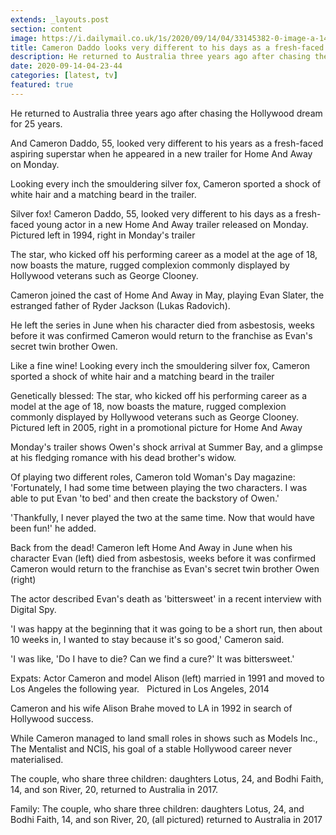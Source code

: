```yaml
---
extends: _layouts.post
section: content
image: https://i.dailymail.co.uk/1s/2020/09/14/04/33145382-0-image-a-146_1600053483956.jpg 
title: Cameron Daddo looks very different to his days as a fresh-faced young actor in Home And Away trailer 
description: He returned to Australia three years ago after chasing the Hollywood dream for 25 years.  
date: 2020-09-14-04-23-44 
categories: [latest, tv] 
featured: true 
--- 
```

He returned to Australia three years ago after chasing the Hollywood dream for 25 years. 

And Cameron Daddo, 55, looked very different to his years as a fresh-faced aspiring superstar when he appeared in a new trailer for Home And Away on Monday.  

Looking every inch the smouldering silver fox, Cameron sported a shock of white hair and a matching beard in the trailer.

Silver fox! Cameron Daddo, 55, looked very different to his days as a fresh-faced young actor in a new Home And Away trailer released on Monday. Pictured left in 1994, right in Monday's trailer 

The star, who kicked off his performing career as a model at the age of 18, now boasts the mature, rugged complexion commonly displayed by Hollywood veterans such as George Clooney.   

Cameron joined the cast of Home And Away in May, playing Evan Slater, the estranged father of Ryder Jackson (Lukas Radovich). 

He left the series in June when his character died from asbestosis, weeks before it was confirmed Cameron would return to the franchise as Evan's secret twin brother Owen. 

Like a fine wine! Looking every inch the smouldering silver fox, Cameron sported a shock of white hair and a matching beard in the trailer

Genetically blessed: The star, who kicked off his performing career as a model at the age of 18, now boasts the mature, rugged complexion commonly displayed by Hollywood veterans such as George Clooney. Pictured left in 2005, right in a promotional picture for Home And Away 

Monday's trailer shows Owen's shock arrival at Summer Bay, and a glimpse at his fledging romance with his dead brother's widow. 

Of playing two different roles, Cameron told Woman's Day magazine: 'Fortunately, I had some time between playing the two characters. I was able to put Evan 'to bed' and then create the backstory of Owen.' 

'Thankfully, I never played the two at the same time. Now that would have been fun!' he added. 

Back from the dead! Cameron left Home And Away in June when his character Evan (left) died from asbestosis, weeks before it was confirmed Cameron would return to the franchise as Evan's secret twin brother Owen (right) 

The actor described Evan's death as 'bittersweet' in a recent interview with Digital Spy. 

'I was happy at the beginning that it was going to be a short run, then about 10 weeks in, I wanted to stay because it's so good,' Cameron said.

'I was like, 'Do I have to die? Can we find a cure?' It was bittersweet.'   

Expats: Actor Cameron and model Alison (left) married in 1991 and moved to Los Angeles the following year.   Pictured in Los Angeles, 2014

Cameron and his wife Alison Brahe moved to LA in 1992 in search of Hollywood success. 

While Cameron managed to land small roles in shows such as Models Inc., The Mentalist and NCIS, his goal of a stable Hollywood career never materialised.

The couple, who share three children: daughters Lotus, 24, and Bodhi Faith, 14, and son River, 20, returned to Australia in 2017.   

Family: The couple, who share three children: daughters Lotus, 24, and Bodhi Faith, 14, and son River, 20, (all pictured) returned to Australia in 2017 

